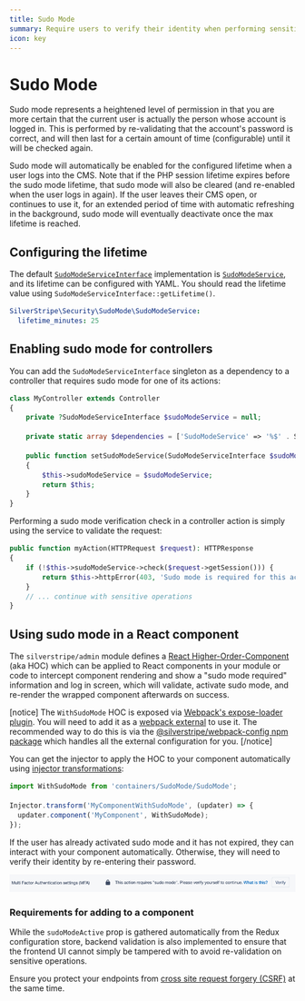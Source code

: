 ```yaml
---
title: Sudo Mode
summary: Require users to verify their identity when performing sensitive actions
icon: key
---
```


# Sudo Mode

Sudo mode represents a heightened level of permission in that you are more certain that the current user is actually the person whose account is logged in. This is performed by re-validating that the account's password is correct, and will then last for a certain amount of time (configurable) until it will be checked again.

Sudo mode will automatically be enabled for the configured lifetime when a user logs into the CMS. Note that if the PHP session lifetime expires before the sudo mode lifetime, that sudo mode will also be cleared (and re-enabled when the user logs in again). If the user leaves their CMS open, or continues to use it, for an extended period of time with automatic refreshing in the background, sudo mode will eventually deactivate once the max lifetime is reached.

## Configuring the lifetime

The default [`SudoModeServiceInterface`](api:SilverStripe\Security\SudoMode\SudoModeServiceInterface) implementation is [`SudoModeService`](api:SilverStripe\Security\SudoMode\SudoModeService), and its lifetime can be configured with YAML. You should read the lifetime value using `SudoModeServiceInterface::getLifetime()`.

```yaml
SilverStripe\Security\SudoMode\SudoModeService:
  lifetime_minutes: 25
```

## Enabling sudo mode for controllers

You can add the `SudoModeServiceInterface` singleton as a dependency to a controller that requires sudo mode for one of its actions:

```php
class MyController extends Controller
{
    private ?SudoModeServiceInterface $sudoModeService = null;

    private static array $dependencies = ['SudoModeService' => '%$' . SudoModeServiceInterface::class];

    public function setSudoModeService(SudoModeServiceInterface $sudoModeService): static
    {
        $this->sudoModeService = $sudoModeService;
        return $this;
    }
}
```

Performing a sudo mode verification check in a controller action is simply using the service to validate the request:

```php
public function myAction(HTTPRequest $request): HTTPResponse
{
    if (!$this->sudoModeService->check($request->getSession())) {
        return $this->httpError(403, 'Sudo mode is required for this action');
    }
    // ... continue with sensitive operations
}
```

## Using sudo mode in a React component

The `silverstripe/admin` module defines a [React Higher-Order-Component](https://reactjs.org/docs/higher-order-components.html) (aka HOC) which can
be applied to React components in your module or code to intercept component rendering and show a "sudo mode required"
information and log in screen, which will validate, activate sudo mode, and re-render the wrapped component afterwards
on success.

[notice]
The `WithSudoMode` HOC is exposed via [Webpack's expose-loader plugin](https://webpack.js.org/loaders/expose-loader/). You will need to add it as a [webpack external](https://webpack.js.org/configuration/externals/) to use it. The recommended way to do this is via the [@silverstripe/webpack-config npm package](https://www.npmjs.com/package/@silverstripe/webpack-config) which handles all the external configuration for you.
[/notice]

You can get the injector to apply the HOC to your component automatically using [injector transformations](/developer_guides/customising_the_admin_interface/reactjs_redux_and_graphql/#transforming-services-using-middleware):

```jsx
import WithSudoMode from 'containers/SudoMode/SudoMode';

Injector.transform('MyComponentWithSudoMode', (updater) => {
  updater.component('MyComponent', WithSudoMode);
});
```

If the user has already activated sudo mode and it has not expired, they can interact with your component automatically. Otherwise, they will need to verify their identity by re-entering their password.

![Sudo mode HOC example](../../_images/sudomode.png)

### Requirements for adding to a component

While the `sudoModeActive` prop is gathered automatically from the Redux configuration store, backend validation is
also implemented to ensure that the frontend UI cannot simply be tampered with to avoid re-validation on sensitive
operations.

Ensure you protect your endpoints from [cross site request forgery (CSRF)](/developer_guides/forms/form_security/#cross-site-request-forgery-csrf)
at the same time.
